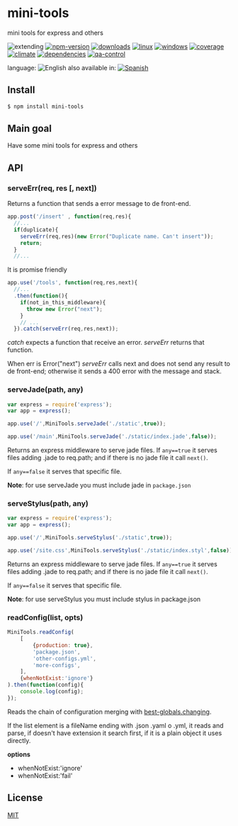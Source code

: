 # mini-tools
mini tools for express and others


![extending](https://img.shields.io/badge/stability-extending-orange.svg)
[![npm-version](https://img.shields.io/npm/v/mini-tools.svg)](https://npmjs.org/package/mini-tools)
[![downloads](https://img.shields.io/npm/dm/mini-tools.svg)](https://npmjs.org/package/mini-tools)
[![linux](https://img.shields.io/travis/codenautas/mini-tools/master.svg)](https://travis-ci.org/codenautas/mini-tools)
[![windows](https://ci.appveyor.com/api/projects/status/github/codenautas/mini-tools?svg=true)](https://ci.appveyor.com/project/codenautas/mini-tools)
[![coverage](https://img.shields.io/coveralls/codenautas/mini-tools/master.svg)](https://coveralls.io/r/codenautas/mini-tools)
[![climate](https://img.shields.io/codeclimate/github/codenautas/mini-tools.svg)](https://codeclimate.com/github/codenautas/mini-tools)
[![dependencies](https://img.shields.io/david/codenautas/mini-tools.svg)](https://david-dm.org/codenautas/mini-tools)
[![qa-control](http://codenautas.com/github/codenautas/mini-tools.svg)](http://codenautas.com/github/codenautas/mini-tools)


language: ![English](https://raw.githubusercontent.com/codenautas/multilang/master/img/lang-en.png)
also available in:
[![Spanish](https://raw.githubusercontent.com/codenautas/multilang/master/img/lang-es.png)](LEEME.md)

## Install

```sh
$ npm install mini-tools
```


## Main goal

Have some mini tools for express and others


## API

### serveErr(req, res [, next])


Returns a function that sends a error message to de front-end.


```js
app.post('/insert' , function(req,res){
  //...
  if(duplicate){
    serveErr(req,res)(new Error("Duplicate name. Can't insert"));
    return;
  }
  //...
```


It is promise friendly


```js
app.use('/tools', function(req,res,next){
  //...
  .then(function(){
    if(not_in_this_middleware){
      throw new Error("next");
    }
    // ...
  }).catch(serveErr(req,res,next));
```


*catch* expects a function that receive an error.
*serveErr* returns that function.

When err is Error("next") *serveErr* calls next and does not send any result to de front-end;
otherwise it sends a 400 error with the message and stack.


### serveJade(path, any)

```js
var express = require('express');
var app = express();

app.use('/',MiniTools.serveJade('./static',true));

app.use('/main',MiniTools.serveJade('./static/index.jade',false));
```


Returns an express middleware to serve jade files.
If `any==true` it serves files adding .jade to req.path; and
if there is no jade file it call `next()`.

If `any==false` it serves that specific file.

**Note**: for use serveJade you must include jade in `package.json`


### serveStylus(path, any)

```js
var express = require('express');
var app = express();

app.use('/',MiniTools.serveStylus('./static',true));

app.use('/site.css',MiniTools.serveStylus('./static/index.styl',false));
```


Returns an express middleware to serve jade files.
If `any==true` it serves files adding .jade to req.path; and
if there is no jade file it call `next()`.

If `any==false` it serves that specific file.

**Note**: for use serveStylus you must include stylus in package.json


### readConfig(list, opts)

```js
MiniTools.readConfig(
    [
        {production: true},
        'package.json',
        'other-configs.yml',
        'more-configs',
    ],
    {whenNotExist:'ignore'}
).then(function(config){
    console.log(config);
});
```


Reads the chain of configuration merging with [best-globals.changing](https://www.npmjs.com/package/best-globals#changingoriginalconfig-changes-options).

If the list element is a fileName ending with .json .yaml o .yml, it reads and parse,
if doesn't have extension it search first,
if it is a plain object it uses directly.

**options**
 * whenNotExist:'ignore'
 * whenNotExist:'fail'


## License


[MIT](LICENSE)

